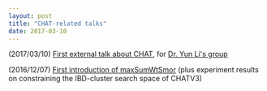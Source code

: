 ```yaml
---
layout: post
title: "CHAT-related talks"
date: 2017-03-10
---
```

(2017/03/10) <a href="https://github.com/lybird300/lybird300.github.io/blob/master/YLin_Mar08_2017_CHAT_forYunLiGroupV4.pdf">First external talk about CHAT</a>, for <a href="http://www.unc.edu/~yunmli/">Dr. Yun Li's group</a>

(2016/12/07) <a href="https://github.com/lybird300/lybird300.github.io/blob/master/YLin_Nov16_2016_CHAT.pdf">First introduction of maxSumWtSmor</a> (plus experiment results on constraining the IBD-cluster search space of CHATV3)


